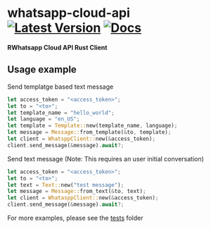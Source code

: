 # whatsapp-cloud-api &emsp; [![Latest Version]][crates.io] [![Docs]][docs.rs]
[Latest Version]: https://img.shields.io/crates/v/whatsapp-cloud-api.svg
[crates.io]: https://crates.io/crates/whatsapp-cloud-api
[Docs]: https://docs.rs/whatsapp-cloud-api/badge.svg
[docs.rs]: https://docs.rs/whatsapp-cloud-api

**RWhatsapp Cloud API Rust Client**

## Usage example

Send templatge based text message

```rust
let access_token = "<access_token>";
let to = "<to>";
let template_name = "hello_world";
let language = "en_US";
let template = Template::new(template_name, language);
let message = Message::from_template(&to, template);
let client = WhatsppClient::new(&access_token);
client.send_message(&message).await?;
```

Send text message (Note: This requires an user initial conversation)
```rust
let access_token = "<access_token>";
let to = "<to>";
let text = Text::new("test message");
let message = Message::from_text(&to, text);
let client = WhatasppClient::new(&access_token);
client.send_message(&message).await?;
```

For more examples, please see the [tests] folder

[tests]: https://github.com/sajuthankappan/whatsapp-cloud-api-rs/tree/master/tests